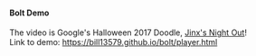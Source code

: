 #### Bolt Demo
The video is Google's Halloween 2017 Doodle, [Jinx's Night Out](https://www.youtube.com/watch?v=1PBkkHi_yeQ)! <br/>
Link to demo: https://bill13579.github.io/bolt/player.html